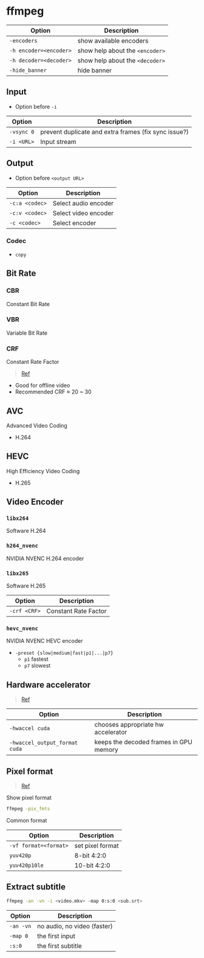 # ffmpeg

| Option | Description |
|-|-|
| `-encoders` | show available encoders |
| `-h encoder=<encoder>` | show help about the `<encoder>` |
| `-h decoder=<decoder>` | show help about the `<decoder>` |
| `-hide_banner` | hide banner |

## Input

- Option before `-i`

| Option | Description |
|-|-|
| `-vsync 0` | prevent duplicate and extra frames (fix sync issue?) |
| `-i <URL>` | Input stream |

## Output

- Option before `<output URL>`

| Option | Description |
|-|-|
| `-c:a <codec>` | Select audio encoder |
| `-c:v <codec>` | Select video encoder |
| `-c <codec>` | Select encoder |

### Codec

- `copy`

## Bit Rate

### CBR

Constant Bit Rate

### VBR

Variable Bit Rate

### CRF

Constant Rate Factor

> [Ref](https://slhck.info/video/2017/02/24/crf-guide.html)

- Good for offline video
- Recommended CRF ≈ 20 ~ 30

## AVC

Advanced Video Coding
- H.264

## HEVC

High Efficiency Video Coding
- H.265

## Video Encoder

### `libx264`

Software H.264

### `h264_nvenc`

NVIDIA NVENC H.264 encoder

### `libx265`

Software H.265

| Option | Description |
|-|-|
| `-crf <CRF>` | Constant Rate Factor |

### `hevc_nvenc`

NVIDIA NVENC HEVC encoder

- `-preset {slow|medium|fast|p1|...|p7}`
    - `p1` fastest
    - `p7` slowest

## Hardware accelerator

> [Ref](https://developer.nvidia.com/blog/nvidia-ffmpeg-transcoding-guide/)

| Option | Description |
|-|-|
| `-hwaccel cuda` | chooses appropriate hw accelerator |
| `-hwaccel_output_format cuda` | keeps the decoded frames in GPU memory |

## Pixel format

> [Ref](https://trac.ffmpeg.org/wiki/Chroma%20Subsampling)

Show pixel format

```bash
ffmpeg -pix_fmts
```

Common format

| Option | Description |
|-|-|
| `-vf format=<format>` | set pixel format |
| `yuv420p` | 8-bit 4:2:0 |
| `yuv420p10le` | 10-bit 4:2:0 |

## Extract subtitle

```bash
ffmpeg -an -vn -i <video.mkv> -map 0:s:0 <sub.srt>
```

| Option | Description |
|-|-|
| `-an -vn` | no audio, no video (faster) |
| `-map 0` | the first input |
| `:s:0` | the first subtitle |
